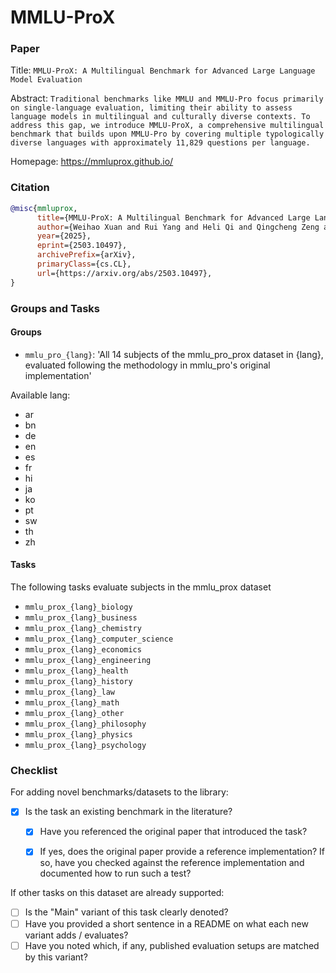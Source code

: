 # MMLU-ProX

### Paper

Title: `MMLU-ProX: A Multilingual Benchmark for Advanced Large Language Model Evaluation`

Abstract: `Traditional benchmarks like MMLU and MMLU-Pro focus primarily on single-language evaluation, limiting their ability to assess language models in multilingual and culturally diverse contexts. To address this gap, we introduce MMLU-ProX, a comprehensive multilingual benchmark that builds upon MMLU-Pro by covering multiple typologically diverse languages with approximately 11,829 questions per language.`

Homepage: https://mmluprox.github.io/

### Citation

```bibtex
@misc{mmluprox,
      title={MMLU-ProX: A Multilingual Benchmark for Advanced Large Language Model Evaluation}, 
      author={Weihao Xuan and Rui Yang and Heli Qi and Qingcheng Zeng and Yunze Xiao and Yun Xing and Junjue Wang and Huitao Li and Xin Li and Kunyu Yu and Nan Liu and Qingyu Chen and Douglas Teodoro and Edison Marrese-Taylor and Shijian Lu and Yusuke Iwasawa and Yutaka Matsuo and Irene Li},
      year={2025},
      eprint={2503.10497},
      archivePrefix={arXiv},
      primaryClass={cs.CL},
      url={https://arxiv.org/abs/2503.10497}, 
}
```

### Groups and Tasks

#### Groups

* `mmlu_pro_{lang}`: 'All 14 subjects of the mmlu_pro_prox dataset in {lang}, evaluated following the methodology in mmlu_pro's original implementation'

Available lang:
- ar
- bn
- de
- en
- es
- fr
- hi
- ja
- ko
- pt
- sw
- th
- zh

#### Tasks

The following tasks evaluate subjects in the mmlu_prox dataset
- `mmlu_prox_{lang}_biology`
- `mmlu_prox_{lang}_business`
- `mmlu_prox_{lang}_chemistry`
- `mmlu_prox_{lang}_computer_science`
- `mmlu_prox_{lang}_economics`
- `mmlu_prox_{lang}_engineering`
- `mmlu_prox_{lang}_health`
- `mmlu_prox_{lang}_history`
- `mmlu_prox_{lang}_law`
- `mmlu_prox_{lang}_math`
- `mmlu_prox_{lang}_other`
- `mmlu_prox_{lang}_philosophy`
- `mmlu_prox_{lang}_physics`
- `mmlu_prox_{lang}_psychology`

### Checklist

For adding novel benchmarks/datasets to the library:
* [x] Is the task an existing benchmark in the literature?
  * [x] Have you referenced the original paper that introduced the task?
  * [x] If yes, does the original paper provide a reference implementation? If so, have you checked against the reference implementation and documented how to run such a test?


If other tasks on this dataset are already supported:
* [ ] Is the "Main" variant of this task clearly denoted?
* [ ] Have you provided a short sentence in a README on what each new variant adds / evaluates?
* [ ] Have you noted which, if any, published evaluation setups are matched by this variant?
